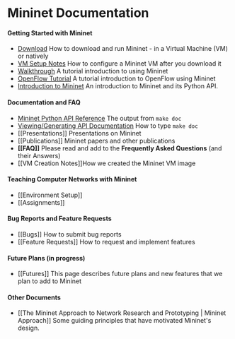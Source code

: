 Mininet Documentation
============

#### Getting Started with Mininet
* [Download](http://mininet.github.com/download) How to download and run Mininet - in a Virtual Machine (VM) or natively
* [VM Setup Notes](http://mininet.github.com/vm-setup-notes) How to configure a Mininet VM after you download it
* [Walkthrough](http://mininet.github.com/walkthrough) A tutorial introduction to using Mininet
* [OpenFlow Tutorial](http://www.openflow.org/wk/index.php/OpenFlow_Tutorial) A tutorial introduction to OpenFlow using Mininet
* [Introduction to Mininet](Introduction-to-Mininet) An introduction to Mininet and its Python API.

#### Documentation and FAQ
* [Mininet Python API Reference](http://mininet.github.com/api/hierarchy.html) The output from `make doc`
* [Viewing/Generating API Documentation](Mininet-API-Documentation) How to type `make doc`
* [[Presentations]] Presentations on Mininet
* [[Publications]] Mininet papers and other publications
* **[[FAQ]]** Please read and add to the **Frequently Asked Questions** (and their Answers)
* [[VM Creation Notes]]How we created the Mininet VM image

#### Teaching Computer Networks with Mininet
* [[Environment Setup]]
* [[Assignments]]

#### Bug Reports and Feature Requests
* [[Bugs]] How to submit bug reports
* [[Feature Requests]] How to request and implement features

#### Future Plans (in progress)
* [[Futures]] This page describes future plans and new features that we plan to add to Mininet

<!-- comment this out since it's obsolete
* [Release Plan](Release-Plan) Planning and task lists for Mininet releases
-->

#### Other Documents

* [[The Mininet Approach to Network Research and Prototyping | Mininet Approach]] Some guiding principles that have motivated Mininet's design.
